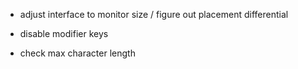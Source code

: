 - adjust interface to monitor size / figure out placement differential

- disable modifier keys

- check max character length
